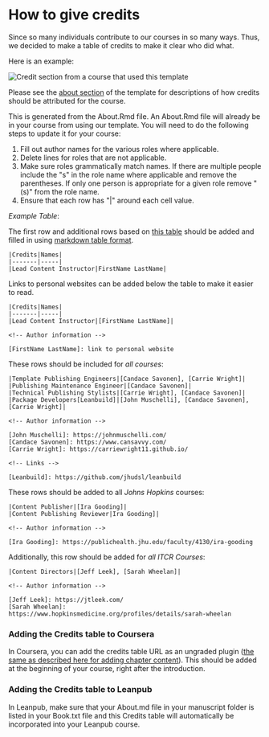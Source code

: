
# How to give credits

Since so many individuals contribute to our courses in so many ways.  Thus, we decided to make a table of credits to make it clear who did what.

Here is an example:  

![Credit section from a course that used this template](https://raw.githubusercontent.com/jhudsl/OTTR_Template/main/resources/screenshots/example_credits.png)

Please see the [about section](https://jhudatascience.org/OTTR_Template/about-the-authors.html) of the template for descriptions of how credits should be attributed for the course.

This is generated from the About.Rmd file. An About.Rmd file will already be in your course from using our template. You will need to do the following steps to update it for your course:

1) Fill out author names for the various roles where applicable.  
2) Delete lines for roles that are not applicable.  
3) Make sure roles grammatically match names. If there are multiple people include the "s" in the role name where applicable and remove the parentheses. If only one person is appropriate for a given role remove "(s)" from the role name.
4) Ensure that each row has "|" around each cell value.  

*Example Table*:

The first row and additional rows based on [this table](https://bit.ly/course-credits-table) should be added and filled in using [markdown table format](https://www.markdownguide.org/extended-syntax/).
```
|Credits|Names|
|-------|-----|
|Lead Content Instructor|FirstName LastName|
```

Links to personal websites can be added below the table to make it easier to read.
```
|Credits|Names|
|-------|-----|
|Lead Content Instructor|[FirstName LastName]|

<!-- Author information -->

[FirstName LastName]: link to personal website
```

These rows should be included for _all courses_:
```
|Template Publishing Engineers|[Candace Savonen], [Carrie Wright]|
|Publishing Maintenance Engineer|[Candace Savonen]|
|Technical Publishing Stylists|[Carrie Wright], [Candace Savonen]|
|Package Developers[Leanbuild]|[John Muschelli], [Candace Savonen], [Carrie Wright]|

<!-- Author information -->

[John Muschelli]: https://johnmuschelli.com/
[Candace Savonen]: https://www.cansavvy.com/
[Carrie Wright]: https://carriewright11.github.io/

<!-- Links -->

[Leanbuild]: https://github.com/jhudsl/leanbuild
```

These rows should be added to all _Johns Hopkins_ courses:
```
|Content Publisher|[Ira Gooding]|
|Content Publishing Reviewer|Ira Gooding]|

<!-- Author information -->

[Ira Gooding]: https://publichealth.jhu.edu/faculty/4130/ira-gooding
```

Additionally, this row should be added for _all ITCR Courses_:  
```
|Content Directors|[Jeff Leek], [Sarah Wheelan]|

<!-- Author information -->

[Jeff Leek]: https://jtleek.com/
[Sarah Wheelan]: https://www.hopkinsmedicine.org/profiles/details/sarah-wheelan
```


### Adding the Credits table to Coursera

In Coursera, you can add the credits table URL as an ungraded plugin ([the same as described here for adding chapter content](https://github.com/jhudsl/OTTR_Template/wiki/Publishing-on-Coursera#navigating-to-your-course-on-coursera)). This should be added at the beginning of your course, right after the introduction.

### Adding the Credits table to Leanpub

In Leanpub, make sure that your About.md file in your manuscript folder is listed in your Book.txt file and this Credits table will automatically be incorporated into your Leanpub course.
